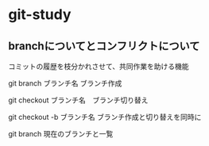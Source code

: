# git-study
## branchについてとコンフリクトについて
コミットの履歴を枝分かれさせて、共同作業を助ける機能

git branch ブランチ名 ブランチ作成

git checkout ブランチ名　ブランチ切り替え

git checkout -b ブランチ名 ブランチ作成と切り替えを同時に

git branch 現在のブランチと一覧

